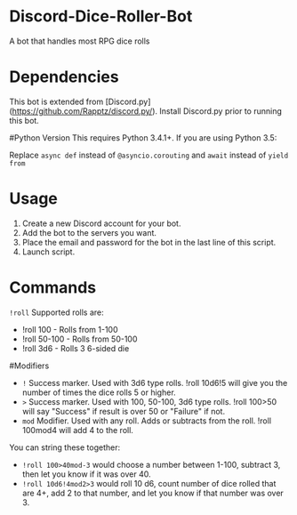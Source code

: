 # Discord-Dice-Roller-Bot
A bot that handles most RPG dice rolls

# Dependencies
This bot is extended from [Discord.py] (https://github.com/Rapptz/discord.py/). Install Discord.py prior to running this bot.

#Python Version
This requires Python 3.4.1+. If you are using Python 3.5:

Replace `async def` instead of `@asyncio.corouting` and `await` instead of `yield from`

# Usage
1. Create a new Discord account for your bot.
2. Add the bot to the servers you want.
3. Place the email and password for the bot in the last line of this script.
4. Launch script.

# Commands
`!roll`
Supported rolls are:
- !roll 100 - Rolls from 1-100
- !roll 50-100 - Rolls from 50-100
- !roll 3d6 - Rolls 3 6-sided die

#Modifiers
- `!` Success marker. Used with 3d6 type rolls. !roll 10d6!5 will give you the number of times the dice rolls 5 or higher.
- `>` Success marker. Used with 100, 50-100, 3d6 type rolls. !roll 100>50 will say "Success" if result is over 50 or "Failure" if not.
- `mod` Modifier. Used with any roll. Adds or subtracts from the roll. !roll 100mod4 will add 4 to the roll.

You can string these together:
- `!roll 100>40mod-3` would choose a number between 1-100, subtract 3, then let you know if it was over 40.
- `!roll 10d6!4mod2>3` would roll 10 d6, count number of dice rolled that are 4+, add 2 to that number, and let you know if that number was over 3.
